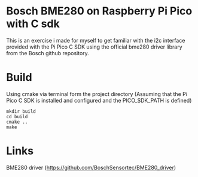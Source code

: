 # Bosch BME280 on Raspberry Pi Pico with C sdk

This is an exercise i made for myself to get familiar with the i2c interface provided with the Pi Pico C SDK using the official bme280 driver library from the Bosch github repository.

# Build
Using cmake via terminal form the project directory (Assuming that the Pi Pico C SDK is installed and configured and the PICO_SDK_PATH is defined)

```
mkdir build
cd build
cmake ..
make
```

# Links
BME280 driver (https://github.com/BoschSensortec/BME280_driver)
